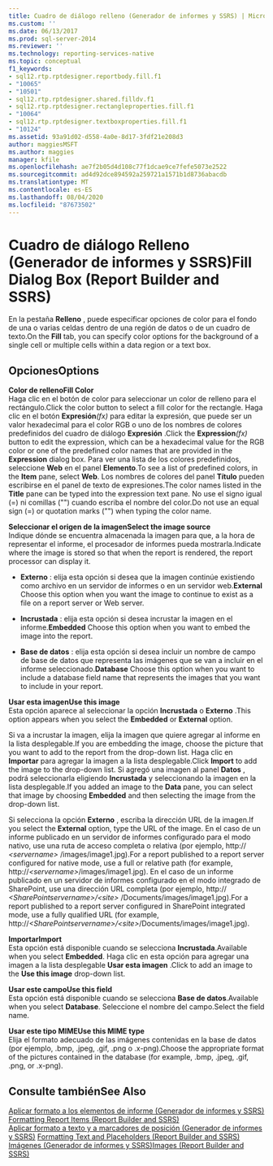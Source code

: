 ```yaml
---
title: Cuadro de diálogo relleno (Generador de informes y SSRS) | Microsoft Docs
ms.custom: ''
ms.date: 06/13/2017
ms.prod: sql-server-2014
ms.reviewer: ''
ms.technology: reporting-services-native
ms.topic: conceptual
f1_keywords:
- sql12.rtp.rptdesigner.reportbody.fill.f1
- "10065"
- "10501"
- sql12.rtp.rptdesigner.shared.filldv.f1
- sql12.rtp.rptdesigner.rectangleproperties.fill.f1
- "10064"
- sql12.rtp.rptdesigner.textboxproperties.fill.f1
- "10124"
ms.assetid: 93a91d02-d558-4a0e-8d17-3fdf21e208d3
author: maggiesMSFT
ms.author: maggies
manager: kfile
ms.openlocfilehash: ae7f2b05d4d108c77f1dcae9ce7fefe5073e2522
ms.sourcegitcommit: ad4d92dce894592a259721a1571b1d8736abacdb
ms.translationtype: MT
ms.contentlocale: es-ES
ms.lasthandoff: 08/04/2020
ms.locfileid: "87673502"
---
```

# <a name="fill-dialog-box-report-builder-and-ssrs"></a><span data-ttu-id="39cec-102">Cuadro de diálogo Relleno (Generador de informes y SSRS)</span><span class="sxs-lookup"><span data-stu-id="39cec-102">Fill Dialog Box (Report Builder and SSRS)</span></span>
  <span data-ttu-id="39cec-103">En la pestaña **Relleno** , puede especificar opciones de color para el fondo de una o varias celdas dentro de una región de datos o de un cuadro de texto.</span><span class="sxs-lookup"><span data-stu-id="39cec-103">On the **Fill** tab, you can specify color options for the background of a single cell or multiple cells within a data region or a text box.</span></span>  
  
## <a name="options"></a><span data-ttu-id="39cec-104">Opciones</span><span class="sxs-lookup"><span data-stu-id="39cec-104">Options</span></span>  
 <span data-ttu-id="39cec-105">**Color de relleno**</span><span class="sxs-lookup"><span data-stu-id="39cec-105">**Fill Color**</span></span>  
 <span data-ttu-id="39cec-106">Haga clic en el botón de color para seleccionar un color de relleno para el rectángulo.</span><span class="sxs-lookup"><span data-stu-id="39cec-106">Click the color button to select a fill color for the rectangle.</span></span> <span data-ttu-id="39cec-107">Haga clic en el botón **Expresión**_(fx)_ para editar la expresión, que puede ser un valor hexadecimal para el color RGB o uno de los nombres de colores predefinidos del cuadro de diálogo **Expresión** .</span><span class="sxs-lookup"><span data-stu-id="39cec-107">Click the **Expression**_(fx)_ button to edit the expression, which can be a hexadecimal value for the RGB color or one of the predefined color names that are provided in the **Expression** dialog box.</span></span> <span data-ttu-id="39cec-108">Para ver una lista de los colores predefinidos, seleccione **Web** en el panel **Elemento**.</span><span class="sxs-lookup"><span data-stu-id="39cec-108">To see a list of predefined colors, in the **Item** pane, select **Web**.</span></span> <span data-ttu-id="39cec-109">Los nombres de colores del panel **Título** pueden escribirse en el panel de texto de expresiones.</span><span class="sxs-lookup"><span data-stu-id="39cec-109">The color names listed in the **Title** pane can be typed into the expression text pane.</span></span> <span data-ttu-id="39cec-110">No use el signo igual (=) ni comillas ("") cuando escriba el nombre del color.</span><span class="sxs-lookup"><span data-stu-id="39cec-110">Do not use an equal sign (=) or quotation marks ("") when typing the color name.</span></span>  
  
 <span data-ttu-id="39cec-111">**Seleccionar el origen de la imagen**</span><span class="sxs-lookup"><span data-stu-id="39cec-111">**Select the image source**</span></span>  
 <span data-ttu-id="39cec-112">Indique dónde se encuentra almacenada la imagen para que, a la hora de representar el informe, el procesador de informes pueda mostrarla.</span><span class="sxs-lookup"><span data-stu-id="39cec-112">Indicate where the image is stored so that when the report is rendered, the report processor can display it.</span></span>  
  
-   <span data-ttu-id="39cec-113">**Externo** : elija esta opción si desea que la imagen continúe existiendo como archivo en un servidor de informes o en un servidor web.</span><span class="sxs-lookup"><span data-stu-id="39cec-113">**External** Choose this option when you want the image to continue to exist as a file on a report server or Web server.</span></span>  
  
-   <span data-ttu-id="39cec-114">**Incrustada** : elija esta opción si desea incrustar la imagen en el informe.</span><span class="sxs-lookup"><span data-stu-id="39cec-114">**Embedded** Choose this option when you want to embed the image into the report.</span></span>  
  
-   <span data-ttu-id="39cec-115">**Base de datos** : elija esta opción si desea incluir un nombre de campo de base de datos que representa las imágenes que se van a incluir en el informe seleccionado.</span><span class="sxs-lookup"><span data-stu-id="39cec-115">**Database** Choose this option when you want to include a database field name that represents the images that you want to include in your report.</span></span>  
  
 <span data-ttu-id="39cec-116">**Usar esta imagen**</span><span class="sxs-lookup"><span data-stu-id="39cec-116">**Use this image**</span></span>  
 <span data-ttu-id="39cec-117">Esta opción aparece al seleccionar la opción **Incrustada** o **Externo** .</span><span class="sxs-lookup"><span data-stu-id="39cec-117">This option appears when you select the **Embedded** or **External** option.</span></span>  
  
 <span data-ttu-id="39cec-118">Si va a incrustar la imagen, elija la imagen que quiere agregar al informe en la lista desplegable.</span><span class="sxs-lookup"><span data-stu-id="39cec-118">If you are embedding the image, choose the picture that you want to add to the report from the drop-down list.</span></span> <span data-ttu-id="39cec-119">Haga clic en **Importar** para agregar la imagen a la lista desplegable.</span><span class="sxs-lookup"><span data-stu-id="39cec-119">Click **Import** to add the image to the drop-down list.</span></span> <span data-ttu-id="39cec-120">Si agregó una imagen al panel **Datos** , podrá seleccionarla eligiendo **Incrustada** y seleccionando la imagen en la lista desplegable.</span><span class="sxs-lookup"><span data-stu-id="39cec-120">If you added an image to the **Data** pane, you can select that image by choosing **Embedded** and then selecting the image from the drop-down list.</span></span>  
  
 <span data-ttu-id="39cec-121">Si selecciona la opción **Externo** , escriba la dirección URL de la imagen.</span><span class="sxs-lookup"><span data-stu-id="39cec-121">If you select the **External** option, type the URL of the image.</span></span> <span data-ttu-id="39cec-122">En el caso de un informe publicado en un servidor de informes configurado para el modo nativo, use una ruta de acceso completa o relativa (por ejemplo, http:// *\<servername>* /images/image1.jpg).</span><span class="sxs-lookup"><span data-stu-id="39cec-122">For a report published to a report server configured for native mode, use a full or relative path (for example, http://*\<servername>*/images/image1.jpg).</span></span> <span data-ttu-id="39cec-123">En el caso de un informe publicado en un servidor de informes configurado en el modo integrado de SharePoint, use una dirección URL completa (por ejemplo, http:// *\<SharePointservername>/\<site>* /Documents/images/image1.jpg).</span><span class="sxs-lookup"><span data-stu-id="39cec-123">For a report published to a report server configured in SharePoint integrated mode, use a fully qualified URL (for example, http://*\<SharePointservername>/\<site>*/Documents/images/image1.jpg).</span></span>  
  
 <span data-ttu-id="39cec-124">**Importar**</span><span class="sxs-lookup"><span data-stu-id="39cec-124">**Import**</span></span>  
 <span data-ttu-id="39cec-125">Esta opción está disponible cuando se selecciona **Incrustada**.</span><span class="sxs-lookup"><span data-stu-id="39cec-125">Available when you select **Embedded**.</span></span> <span data-ttu-id="39cec-126">Haga clic en esta opción para agregar una imagen a la lista desplegable **Usar esta imagen** .</span><span class="sxs-lookup"><span data-stu-id="39cec-126">Click to add an image to the **Use this image** drop-down list.</span></span>  
  
 <span data-ttu-id="39cec-127">**Usar este campo**</span><span class="sxs-lookup"><span data-stu-id="39cec-127">**Use this field**</span></span>  
 <span data-ttu-id="39cec-128">Esta opción está disponible cuando se selecciona **Base de datos**.</span><span class="sxs-lookup"><span data-stu-id="39cec-128">Available when you select **Database**.</span></span> <span data-ttu-id="39cec-129">Seleccione el nombre del campo.</span><span class="sxs-lookup"><span data-stu-id="39cec-129">Select the field name.</span></span>  
  
 <span data-ttu-id="39cec-130">**Usar este tipo MIME**</span><span class="sxs-lookup"><span data-stu-id="39cec-130">**Use this MIME type**</span></span>  
 <span data-ttu-id="39cec-131">Elija el formato adecuado de las imágenes contenidas en la base de datos (por ejemplo, .bmp, .jpeg, .gif, .png o .x-png).</span><span class="sxs-lookup"><span data-stu-id="39cec-131">Choose the appropriate format of the pictures contained in the database (for example, .bmp, .jpeg, .gif, .png, or .x-png).</span></span>  
  
## <a name="see-also"></a><span data-ttu-id="39cec-132">Consulte también</span><span class="sxs-lookup"><span data-stu-id="39cec-132">See Also</span></span>  
 <span data-ttu-id="39cec-133">[Aplicar formato a los elementos de informe &#40;Generador de informes y SSRS&#41;](report-design/formatting-report-items-report-builder-and-ssrs.md) </span><span class="sxs-lookup"><span data-stu-id="39cec-133">[Formatting Report Items &#40;Report Builder and SSRS&#41;](report-design/formatting-report-items-report-builder-and-ssrs.md) </span></span>  
 <span data-ttu-id="39cec-134">[Aplicar formato a texto y a marcadores de posición &#40;Generador de informes y SSRS&#41;](report-design/formatting-text-and-placeholders-report-builder-and-ssrs.md) </span><span class="sxs-lookup"><span data-stu-id="39cec-134">[Formatting Text and Placeholders &#40;Report Builder and SSRS&#41;](report-design/formatting-text-and-placeholders-report-builder-and-ssrs.md) </span></span>  
 [<span data-ttu-id="39cec-135">Imágenes &#40;Generador de informes y SSRS&#41;</span><span class="sxs-lookup"><span data-stu-id="39cec-135">Images &#40;Report Builder and SSRS&#41;</span></span>](report-design/images-report-builder-and-ssrs.md)  
  
  

